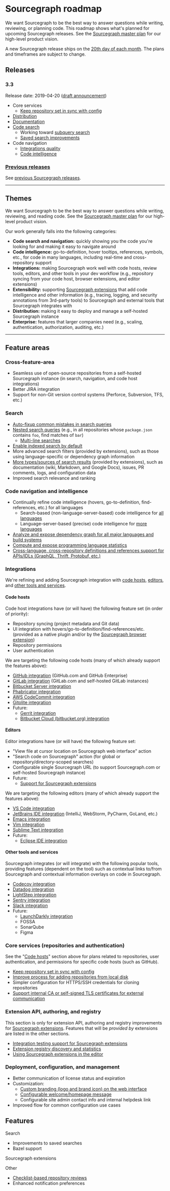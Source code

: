 # Sourcegraph roadmap

We want Sourcegraph to be the best way to answer questions while writing, reviewing, or planning code. This roadmap shows what's planned for upcoming Sourcegraph releases. See the [Sourcegraph master plan](https://about.sourcegraph.com/plan) for our high-level product vision.

A new Sourcegraph release ships on the [20th day of each month](../releases.md#releases-are-monthly). The plans and timeframes are subject to change.

## Releases

### 3.3

Release date: 2019-04-20 ([draft announcement](https://docs.google.com/document/d/19SsZ00UdA7WZFIXSCOaJVgP1Ngu7l8HgGeArT_iDbhg/edit))

- Core services
  - [Keep repository set in sync with config](https://github.com/sourcegraph/sourcegraph/issues/2025)
- [Distribution](https://github.com/sourcegraph/sourcegraph/issues/2809)
- [Documentation](https://github.com/sourcegraph/sourcegraph/issues/2848)
- [Code search](https://github.com/sourcegraph/sourcegraph/issues/2740)
  - Working toward [subquery search](https://github.com/sourcegraph/sourcegraph/issues/1005)
  - [Saved search improvements](https://github.com/sourcegraph/sourcegraph/issues/2824)
- Code navigation
  - [Integrations quality](https://github.com/sourcegraph/sourcegraph/issues/2834)
  - [Code intelligence](https://github.com/sourcegraph/sourcegraph/issues/2856)

### [Previous releases](previous_releases.md)

See [previous Sourcegraph releases](previous_releases.md).

---

## Themes

We want Sourcegraph to be the best way to answer questions while writing, reviewing, and reading code. See the [Sourcegraph master plan](https://about.sourcegraph.com/plan) for our high-level product vision.

Our work generally falls into the following categories:

- **Code search and navigation:** quickly showing you the code you're looking for and making it easy to navigate around
- **Code intelligence:** go-to-definition, hover tooltips, references, symbols, etc., for code in many languages, including real-time and cross-repository support
- **Integrations:** making Sourcegraph work well with code hosts, review tools, editors, and other tools in your dev workflow (e.g., repository syncing from your code host, browser extensions, and editor extensions)
- **Extensibility:** supporting [Sourcegraph extensions](../../extensions/index.md) that add code intelligence and other information (e.g., tracing, logging, and security annotations from 3rd-party tools) to Sourcegraph and external tools that Sourcegraph integrates with
- **Distribution:** making it easy to deploy and manage a self-hosted Sourcegraph instance
- **Enterprise:** features that larger companies need (e.g., scaling, authentication, authorization, auditing, etc.)

---

## Feature areas

### Cross-feature-area

- Seamless use of open-source repositories from a self-hosted Sourcegraph instance (in search, navigation, and code host integrations)
- Better JIRA integration
- Support for non-Git version control systems (Perforce, Subversion, TFS, etc.)


### Search

- [Auto-fixup common mistakes in search queries](https://github.com/sourcegraph/sourcegraph/issues/2125)
- [Nested search queries](https://github.com/sourcegraph/sourcegraph/issues/1005) (e.g., in all repositories whose `package.json` contains `foo`, find matches of `bar`)
  - [Multi-line searches](https://github.com/sourcegraph/sourcegraph/issues/35)
- [Enable indexed search by default](https://github.com/sourcegraph/sourcegraph/issues/2176)
- More advanced search filters (provided by extensions), such as those using language-specific or dependency graph information <!-- TODO -->
- [More types/sources of search results](#738) (provided by extensions), such as documentation (wiki, Markdown, and Google Docs), issues, PR comments, logs, and configuration data
- Improved search relevance and ranking <!-- TODO -->

### Code navigation and intelligence

- Continually refine code intelligence (hovers, go-to-definition, find-references, etc.) for all languages
  - Search-based (non-language-server-based) code intelligence for [all languages](https://sourcegraph.com/extensions?query=category%3A%22Programming+languages%22)
  - Language-server-based (precise) code intelligence for [more languages](https://sourcegraph.com/extensions?query=tag%3Alanguage-server)
- [Analyze and expose dependency graph for all major languages and build systems](https://github.com/sourcegraph/sourcegraph/issues/2928)
- [Compute and expose programming language statistics](https://github.com/sourcegraph/sourcegraph/issues/2587)
- [Cross-language, cross-repository definitions and references support for APIs/IDLs (GraphQL, Thrift, Protobuf, etc.)](https://github.com/sourcegraph/sourcegraph/issues/981)

### Integrations

We're refining and adding Sourcegraph integration with [code hosts](#code-hosts), [editors](#editors), and [other tools and services](#other-tools-and-services).

#### Code hosts

Code host integrations have (or will have) the following feature set (in order of priority):

- Repository syncing (project metadata and Git data)
- UI integration with hovers/go-to-definition/find-references/etc. (provided as a native plugin and/or by the [Sourcegraph browser extension](../../integration/browser_extension.md))
- Repository permissions
- User authentication

We are targeting the following code hosts (many of which already support the features above):

- [GitHub integration](https://github.com/sourcegraph/sourcegraph/issues/2915) (GitHub.com and GitHub Enterprise)
- [GitLab integration](https://github.com/sourcegraph/sourcegraph/issues/2916) (GitLab.com and self-hosted GitLab instances)
- [Bitbucket Server integration](https://github.com/sourcegraph/sourcegraph/issues/2917)
- [Phabricator integration](https://github.com/sourcegraph/sourcegraph/issues/2918)
- [AWS CodeCommit integration](https://github.com/sourcegraph/sourcegraph/issues/2919)
- [Gitolite integration](https://github.com/sourcegraph/sourcegraph/issues/2922)
- Future:
  - [Gerrit integration](https://github.com/sourcegraph/sourcegraph/issues/871)
  - [Bitbucket Cloud (bitbucket.org) integration](https://github.com/sourcegraph/sourcegraph/issues/2914)

#### Editors

Editor integrations have (or will have) the following feature set:

- "View file at cursor location on Sourcegraph web interface" action
- "Search code on Sourcegraph" action (for global or repository/directory-scoped searches)
- Configurable single Sourcegraph URL (to support Sourcegraph.com or self-hosted Sourcegraph instance)
- Future:
  - [Support for Sourcegraph extensions](https://github.com/sourcegraph/sourcegraph/issues/978)

We are targeting the following editors (many of which already support the features above):

- [VS Code integration](https://github.com/sourcegraph/sourcegraph/issues/2923)
- [JetBrains IDE integration](https://github.com/sourcegraph/sourcegraph/issues/2926) (IntelliJ, WebStorm, PyCharm, GoLand, etc.)
- [Emacs integration](https://github.com/sourcegraph/sourcegraph/issues/2924)
- [Vim integration](https://github.com/sourcegraph/sourcegraph/issues/2927)
- [Sublime Text integration](https://github.com/sourcegraph/sourcegraph/issues/2929)
- Future:
  - [Eclipse IDE integration](https://github.com/sourcegraph/sourcegraph/issues/2925)

#### Other tools and services

Sourcegraph integrates (or will integrate) with the following popular tools, providing features (dependent on the tool) such as contextual links to/from Sourcegraph and contextual information overlays on code in Sourcegraph.

- [Codecov integration](https://github.com/sourcegraph/sourcegraph/issues/2920)
- [Datadog integration](TODO)
- [LightStep integration](TODO)
- [Sentry integration](TODO)
- [Slack integration](TODO)
- Future: 
  - [LaunchDarkly integration](https://github.com/sourcegraph/sourcegraph/issues/1249)
  - FOSSA
  - SonarQube
  - Figma

### Core services (repositories and authentication)

See the "[Code hosts](#code-hosts)" section above for plans related to repositories, user authentication, and permissions for specific code hosts (such as GitHub).

- [Keep repository set in sync with config](https://github.com/sourcegraph/sourcegraph/issues/2025)
- [Improve process for adding repositories from local disk](https://github.com/sourcegraph/sourcegraph/issues/1527)
- Simpler configuration for HTTPS/SSH credentials for cloning repositories
- [Support internal CA or self-signed TLS certificates for external communication](https://github.com/sourcegraph/sourcegraph/issues/71)

### Extension API, authoring, and registry

This section is only for extension API, authoring and registry improvements for [Sourcegraph extensions](../../extensions/index.md). Features that will be *provided by* extensions are listed in the other sections.

- [Integration testing support for Sourcegraph extensions](https://github.com/sourcegraph/sourcegraph/issues/733)
- [Extension registry discovery and statistics](https://github.com/sourcegraph/sourcegraph/issues/980)
- [Using Sourcegraph extensions in the editor](https://github.com/sourcegraph/sourcegraph/issues/978)

### Deployment, configuration, and management

- Better communication of license status and expiration <!-- TODO -->
- Customization:
  - [Custom branding (logo and brand icon) on the web interface](TODO)
  - [Configurable welcome/homepage message](https://github.com/sourcegraph/sourcegraph/issues/653)
  - Configurable site admin contact info and internal helpdesk link
- Improved flow for common configuration use cases <!-- TODO -->

## Features

Search

- Improvements to saved searches
- Bazel support

Sourcegraph extensions

Other

- [Checklist-based repository reviews](https://github.com/sourcegraph/sourcegraph/issues/1526)
- Enhanced notification preferences

<!--

Prior art:

https://about.gitlab.com/direction
https://docs.microsoft.com/en-us/visualstudio/productinfo/vs-roadmap

-->
